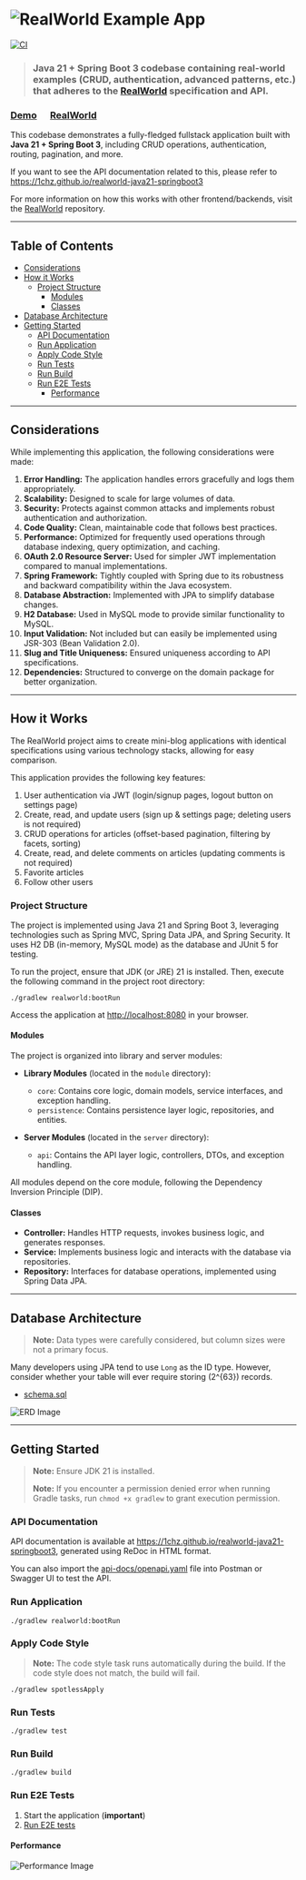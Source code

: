 # ![RealWorld Example App](logo.png)

[![CI](https://github.com/JinseongHwang/realworld-java21-springboot3/actions/workflows/ci.yml/badge.svg)](https://github.com/JinseongHwang/realworld-java21-springboot3/actions/workflows/ci.yml)

> ### **Java 21 + Spring Boot 3** codebase containing real-world examples (CRUD, authentication, advanced patterns, etc.) that adheres to the [RealWorld](https://github.com/gothinkster/realworld) specification and API.

### [Demo](https://demo.realworld.io/) &nbsp;&nbsp;&nbsp;&nbsp; [RealWorld](https://github.com/gothinkster/realworld)

This codebase demonstrates a fully-fledged fullstack application built with **Java 21 + Spring Boot 3**, including CRUD operations, authentication, routing, pagination, and more.

If you want to see the API documentation related to this, please refer to https://1chz.github.io/realworld-java21-springboot3

For more information on how this works with other frontend/backends, visit the [RealWorld](https://github.com/gothinkster/realworld) repository.

---

## Table of Contents

* [Considerations](#considerations)
* [How it Works](#how-it-works)
    * [Project Structure](#project-structure)
        * [Modules](#modules)
        * [Classes](#classes)
* [Database Architecture](#database-architecture)
* [Getting Started](#getting-started)
    * [API Documentation](#api-documentation)
    * [Run Application](#run-application)
    * [Apply Code Style](#apply-code-style)
    * [Run Tests](#run-tests)
    * [Run Build](#run-build)
    * [Run E2E Tests](#run-e2e-tests)
        * [Performance](#performance)

---

## Considerations

While implementing this application, the following considerations were made:

1. **Error Handling:** The application handles errors gracefully and logs them appropriately.
2. **Scalability:** Designed to scale for large volumes of data.
3. **Security:** Protects against common attacks and implements robust authentication and authorization.
4. **Code Quality:** Clean, maintainable code that follows best practices.
5. **Performance:** Optimized for frequently used operations through database indexing, query optimization, and caching.
6. **OAuth 2.0 Resource Server:** Used for simpler JWT implementation compared to manual implementations.
7. **Spring Framework:** Tightly coupled with Spring due to its robustness and backward compatibility within the Java ecosystem.
8. **Database Abstraction:** Implemented with JPA to simplify database changes.
9. **H2 Database:** Used in MySQL mode to provide similar functionality to MySQL.
10. **Input Validation:** Not included but can easily be implemented using JSR-303 (Bean Validation 2.0).
11. **Slug and Title Uniqueness:** Ensured uniqueness according to API specifications.
12. **Dependencies:** Structured to converge on the domain package for better organization.

---

## How it Works

The RealWorld project aims to create mini-blog applications with identical specifications using various technology stacks, allowing for easy comparison.

This application provides the following key features:

1. User authentication via JWT (login/signup pages, logout button on settings page)
2. Create, read, and update users (sign up & settings page; deleting users is not required)
3. CRUD operations for articles (offset-based pagination, filtering by facets, sorting)
4. Create, read, and delete comments on articles (updating comments is not required)
5. Favorite articles
6. Follow other users

### Project Structure

The project is implemented using Java 21 and Spring Boot 3, leveraging technologies such as Spring MVC, Spring Data JPA, and Spring Security. It uses H2 DB (in-memory, MySQL mode) as the database and JUnit 5 for testing.

To run the project, ensure that JDK (or JRE) 21 is installed. Then, execute the following command in the project root directory:

```shell
./gradlew realworld:bootRun
```

Access the application at [http://localhost:8080](http://localhost:8080) in your browser.

#### Modules

The project is organized into library and server modules:

-  **Library Modules** (located in the `module` directory):
    - `core`: Contains core logic, domain models, service interfaces, and exception handling.
    - `persistence`: Contains persistence layer logic, repositories, and entities.

-  **Server Modules** (located in the `server` directory):
    - `api`: Contains the API layer logic, controllers, DTOs, and exception handling.

All modules depend on the core module, following the Dependency Inversion Principle (DIP).

#### Classes

-  **Controller:** Handles HTTP requests, invokes business logic, and generates responses.
-  **Service:** Implements business logic and interacts with the database via repositories.
-  **Repository:** Interfaces for database operations, implemented using Spring Data JPA.

---

## Database Architecture

> **Note:** Data types were carefully considered, but column sizes were not a primary focus.

Many developers using JPA tend to use `Long` as the ID type. However, consider whether your table will ever require storing \(2^{63}\) records.

-  [schema.sql](module/persistence/src/main/resources/schema.sql)

![ERD Image](https://github.com/shirohoo/realworld-java21-springboot3/assets/71188307/2ed3b129-f9ec-4431-8959-374f317b7224)

---

## Getting Started

> **Note:** Ensure JDK 21 is installed.
>
> **Note:** If you encounter a permission denied error when running Gradle tasks, run `chmod +x gradlew` to grant execution permission.

### API Documentation

API documentation is available at https://1chz.github.io/realworld-java21-springboot3, generated using ReDoc in HTML format.

You can also import the [api-docs/openapi.yaml](api-docs/openapi.yaml) file into Postman or Swagger UI to test the API.

### Run Application

```shell
./gradlew realworld:bootRun
```

### Apply Code Style

> **Note:** The code style task runs automatically during the build. If the code style does not match, the build will fail.

```shell
./gradlew spotlessApply
```

### Run Tests

```shell
./gradlew test
```

### Run Build

```shell
./gradlew build
```

### Run E2E Tests

1. Start the application (**important**)
2. [Run E2E tests](api-docs/README.md#running-api-tests-locally)

#### Performance

![Performance Image](https://github.com/shirohoo/realworld-java21-springboot3/assets/71188307/f74ebb9b-327d-4f31-8299-63dda175c972)
